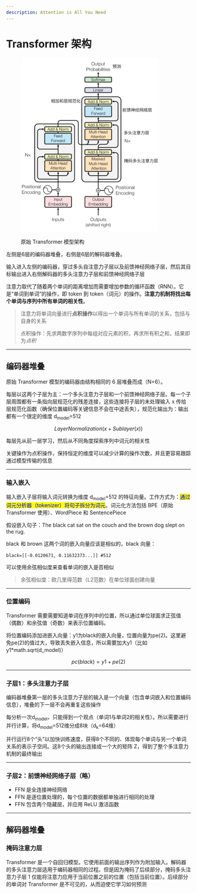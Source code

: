 ```yaml
---
description: Attention is All You Need
---
```


# Transformer 架构

<figure><img src="../.gitbook/assets/image (3).png" alt="" width="375"><figcaption><p>原始 Transformer 模型架构</p></figcaption></figure>

左侧是6层的编码器堆叠，右侧是6层的解码器堆叠。

输入进入左侧的编码器，穿过多头自注意力子层以及前馈神经网络子层，然后其目标输出进入右侧解码器的多头注意力子层和前馈神经网络子层



注意力取代了随着两个单词的距离增加而需要增加参数的循环函数（RNN）。它是“单词到单词”的操作，即 token 到 token（词元）的操作。**注意力机制将找出每个单词与序列中所有单词的相关性**。

> 注意力将单词向量进行**点积操作**以得出一个单词与所有单词的关系，包括与自身的关系
>
>
>
> 点积操作：先求两数字序列中每组对应元素的积，再求所有积之和，结果即&#x4E3A;_&#x70B9;积_

***

## 编码器堆叠

原始 Transformer 模型的编码器由结构相同的 6 层堆叠而成（N=6）。

每层以这两个子层为主：一个多头注意力子层和一个前馈神经网络子层。每一个子层周围都有一条指向层规范化的残差连接，这些连接将子层的未处理输入 x 传给层规范化函数（确保位置编码等关键信息不会在中途丢失），规范化输出为：输出都有一个很定的维度 d<sub>model</sub>=512

$$
LayerNormalization(x+Sublayer(x))
$$

每层先从前一层学习，然后从不同角度探索序列中词元的相关性

关键操作为点积操作，保持恒定的维度可以减少计算的操作次数，并且更容易跟踪通过模型传输的信息

***

### 输入嵌入

输入嵌入子层将输入词元转换为维度 d<sub>model</sub>=512 的特征向量。工作方式为：<mark style="color:blue;">通过词元分析器（tokenizer）将句子拆分为词元</mark>。词元化方法包括 BPE（原始 Transformer 使用）、WordPiece 和 SentencePiece

假设嵌入句子：The black cat sat on the couch and the brown dog slept on the rug.

black 和 brown 这两个词的嵌入向量应该是相似的，black 向量：

```
black=[[-0.0120671, 0.11632373...]] #512
```

可以使用余弦相似度来查看单词的嵌入是否相似

> 余弦相似度：欧几里得范数（L2范数）在单位球面创建向量

***

### 位置编码

Transformer 需要需要知道单词在序列中的位置，所以通过单位球面求正弦值（偶数）和余弦值（奇数）来表示位置编码。

将位置编码添加进嵌入向量：y1为black的嵌入向量，位置向量为pe(2)。这里避免pe(2)的值过大，导致丢失嵌入信息，所以需要加大y1（比如y1\*math.sqrt(d\_model)）

$$
pc(black)=y1 + pe(2)
$$

***

### 子层1：多头注意力子层

编码器堆叠第一层的多头注意力子层的输入是一个向量（包含单词嵌入和位置编码信息），堆叠的下一层不会再重复这些操作

每分析一次d<sub>model</sub>，只能得到一个观点（单词1与单词2的相关性）。所以需要进行并行计算，将d<sub>model</sub>=512维分成8块（d<sub>k</sub>=64维）

并行运行8个“头”以加快训练速度，获得8个不同的、体现每个单词与另一个单词关系的表示子空间。这8个头的输出连接成一个大的矩阵 Z，得到了整个多注意力机制的最终输出

***

### 子层2：前馈神经网络子层（略）

* FFN 是全连接神经网络
* FFN 是逐位置处理的，每个位置的数据都单独进行相同的处理
* FFN 包含两个隐藏层，并应用 ReLU 激活函数

***

## 解码器堆叠

### 掩码注意力层

Transformer 是一个自回归模型。它使用前面的输出序列作为附加输入。解码器的多头注意力层适用于编码器相同的过程。但是因为掩码了后续部分，掩码多头注意力子层 1 仅能将注意力应用于当前位置之前的位置（包括当前位置）。后续部分的单词对 Transformer 是不可见的，从而迫使它学习如何预测
